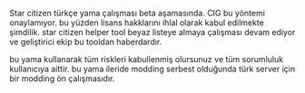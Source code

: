 Star citizen türkçe yama çalışması beta aşamasında. CIG bu yöntemi onaylamıyor. bu yüzden lisans hakklarını ihlal olarak kabul edilmekte şimdilik.
star citizen helper tool beyaz listeye almaya çalışması devam ediyor ve geliştirici ekip bu tooldan haberdardır. 

bu yama kullanarak tüm riskleri kabullenmiş olursunuz ve tüm sorumluluk kullanıcıya aittir. bu yama ileride modding serbest olduğunda türk server için bir modding ön çalışmasıdır.
